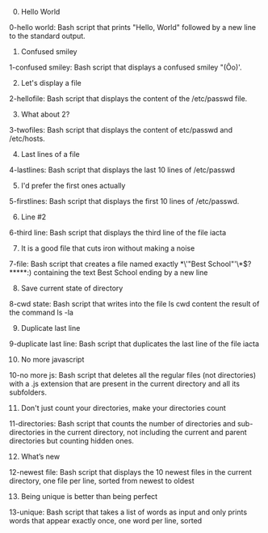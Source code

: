 0. Hello World

0-hello world: Bash script that prints "Hello, World" followed by a new line to the standard output.

1. Confused smiley

1-confused smiley: Bash script that displays a confused smiley "(Ôo)'.

2. Let's display a file

2-hellofile: Bash script that displays the content of the /etc/passwd file.

3. What about 2?

3-twofiles: Bash script that displays the content of etc/passwd and /etc/hosts.

4. Last lines of a file

4-lastlines: Bash script that displays the last 10 lines of /etc/passwd

5. I'd prefer the first ones actually

5-firstlines: Bash script that displays the first 10 lines of /etc/passwd.

6. Line #2

6-third line: Bash script that displays the third line of the file iacta

7. It is a good file that cuts iron without making a noise

7-file: Bash script that creates a file named exactly \*\\'"Best School"\'\\*$\?\*\*\*\*\*:) containing the text Best School ending by a new line

8. Save current state of directory

8-cwd state: Bash script that writes into the file ls cwd content the result of the command ls -la

9. Duplicate last line

9-duplicate last line: Bash script that duplicates the last line of the file iacta

10. No more javascript

10-no more js: Bash script that deletes all the regular files (not directories) with a .js extension that are present in the current directory and all its subfolders.

11. Don't just count your directories, make your directories count

11-directories: Bash script that counts the number of directories and sub-directories in the current directory, not including the current and parent directories but counting hidden ones.

12. What’s new

12-newest file: Bash script that displays the 10 newest files in the current directory, one file per line, sorted from newest to oldest

13. Being unique is better than being perfect

13-unique: Bash script that takes a list of words as input and only prints words that appear exactly once, one word per line, sorted
